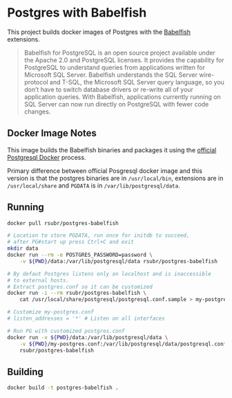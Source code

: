 # Postgres with Babelfish

This project builds docker images of Postgres with the [Babelfish](https://babelfishpg.org/) extensions.

> Babelfish for PostgreSQL is an open source project available under the Apache 2.0 and PostgreSQL licenses. It provides the capability for PostgreSQL to understand queries from applications written for Microsoft SQL Server. Babelfish understands the SQL Server wire-protocol and T-SQL, the Microsoft SQL Server query language, so you don’t have to switch database drivers or re-write all of your application queries. With Babelfish, applications currently running on SQL Server can now run directly on PostgreSQL with fewer code changes.

## Docker Image Notes

This image builds the Babelfish binaries and packages it using the [official Postgresql Docker](https://hub.docker.com/_/postgres) process.

Primary difference between official Posgresql docker image and this version is that the postgres binaries are in `/usr/local/bin`, extensions are in `/usr/local/share` and `PGDATA` is in `/var/lib/postgresql/data`.

## Running

```bash
docker pull rsubr/postgres-babelfish

# Location to store PGDATA, run once for initdb to succeed,
# after PG#start up press Ctrl+C and exit
mkdir data
docker run --rm -e POSTGRES_PASSWORD=password \
    -v ${PWD}/data:/var/lib/postgresql/data rsubr/postgres-babelfish

# By defaut Postgres listens only on localhost and is inaccessible
# to external hosts.
# Extract postgres.conf so it can be customized
docker run -i --rm rsubr/postgres-babelfish \
    cat /usr/local/share/postgresql/postgresql.conf.sample > my-postgres.conf

# Customize my-postgres.conf
# listen_addresses = '*' # Listen on all interfaces

# Run PG with customized postgres.conf
docker run -v ${PWD}/data:/var/lib/postgresql/data \
    -v ${PWD}/my-postgres.conf:/var/lib/postgresql/data/postgresql.conf \
    rsubr/postgres-babelfish
```

## Building

```bash
docker build -t postgres-babelfish .
```
